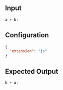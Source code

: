 
## Input
```javascript input
a + b;
```

## Configuration
```json configuration
{
  "extension": "js"
}
```

## Expected Output
```javascript expected output
b + a;
```
